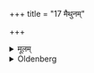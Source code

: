 +++
title = "17 मैथुनम्"

+++

<details><summary>मूलम्</summary>

मैथुनम् १७
</details>

<details><summary>Oldenberg</summary>

17. 'Sexual intercourse,
</details>
